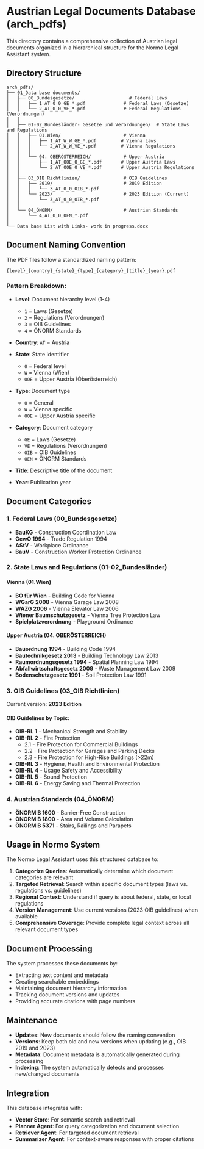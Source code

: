 # Austrian Legal Documents Database (arch_pdfs)

This directory contains a comprehensive collection of Austrian legal documents organized in a hierarchical structure for the Normo Legal Assistant system.

## Directory Structure

```
arch_pdfs/
├── 01_Data base documents/
│   ├── 00_Bundesgesetze/                    # Federal Laws
│   │   ├── 1_AT_0_0_GE_*.pdf              # Federal Laws (Gesetze)
│   │   └── 2_AT_0_0_VE_*.pdf              # Federal Regulations (Verordnungen)
│   │
│   ├── 01-02_Bundesländer- Gesetze und Verordnungen/  # State Laws and Regulations
│   │   ├── 01.Wien/                       # Vienna
│   │   │   ├── 1_AT_W_W_GE_*.pdf         # Vienna Laws
│   │   │   └── 2_AT_W_W_VE_*.pdf         # Vienna Regulations
│   │   │
│   │   └── 04. OBERÖSTERREICH/            # Upper Austria
│   │       ├── 1_AT_OOE_0_GE_*.pdf       # Upper Austria Laws
│   │       └── 2_AT_OOE_0_VE_*.pdf       # Upper Austria Regulations
│   │
│   ├── 03_OIB Richtlinien/                # OIB Guidelines
│   │   ├── 2019/                          # 2019 Edition
│   │   │   └── 3_AT_0_0_OIB_*.pdf
│   │   └── 2023/                          # 2023 Edition (Current)
│   │       └── 3_AT_0_0_OIB_*.pdf
│   │
│   └── 04_ÖNORM/                          # Austrian Standards
│       └── 4_AT_0_0_OEN_*.pdf
│
└── Data base List with Links- work in progress.docx
```

## Document Naming Convention

The PDF files follow a standardized naming pattern:

```
{level}_{country}_{state}_{type}_{category}_{title}_{year}.pdf
```

### Pattern Breakdown:
- **Level**: Document hierarchy level (1-4)
  - `1` = Laws (Gesetze)
  - `2` = Regulations (Verordnungen) 
  - `3` = OIB Guidelines
  - `4` = ÖNORM Standards

- **Country**: `AT` = Austria

- **State**: State identifier
  - `0` = Federal level
  - `W` = Vienna (Wien)
  - `OOE` = Upper Austria (Oberösterreich)

- **Type**: Document type
  - `0` = General
  - `W` = Vienna specific
  - `OOE` = Upper Austria specific

- **Category**: Document category
  - `GE` = Laws (Gesetze)
  - `VE` = Regulations (Verordnungen)
  - `OIB` = OIB Guidelines
  - `OEN` = ÖNORM Standards

- **Title**: Descriptive title of the document

- **Year**: Publication year

## Document Categories

### 1. Federal Laws (00_Bundesgesetze)
- **BauKG** - Construction Coordination Law
- **GewO 1994** - Trade Regulation 1994
- **AStV** - Workplace Ordinance
- **BauV** - Construction Worker Protection Ordinance

### 2. State Laws and Regulations (01-02_Bundesländer)

#### Vienna (01.Wien)
- **BO für Wien** - Building Code for Vienna
- **WGarG 2008** - Vienna Garage Law 2008
- **WAZG 2006** - Vienna Elevator Law 2006
- **Wiener Baumschutzgesetz** - Vienna Tree Protection Law
- **Spielplatzverordnung** - Playground Ordinance

#### Upper Austria (04. OBERÖSTERREICH)
- **Bauordnung 1994** - Building Code 1994
- **Bautechnikgesetz 2013** - Building Technology Law 2013
- **Raumordnungsgesetz 1994** - Spatial Planning Law 1994
- **Abfallwirtschaftsgesetz 2009** - Waste Management Law 2009
- **Bodenschutzgesetz 1991** - Soil Protection Law 1991

### 3. OIB Guidelines (03_OIB Richtlinien)
Current version: **2023 Edition**

#### OIB Guidelines by Topic:
- **OIB-RL 1** - Mechanical Strength and Stability
- **OIB-RL 2** - Fire Protection
  - 2.1 - Fire Protection for Commercial Buildings
  - 2.2 - Fire Protection for Garages and Parking Decks
  - 2.3 - Fire Protection for High-Rise Buildings (>22m)
- **OIB-RL 3** - Hygiene, Health and Environmental Protection
- **OIB-RL 4** - Usage Safety and Accessibility
- **OIB-RL 5** - Sound Protection
- **OIB-RL 6** - Energy Saving and Thermal Protection

### 4. Austrian Standards (04_ÖNORM)
- **ÖNORM B 1600** - Barrier-Free Construction
- **ÖNORM B 1800** - Area and Volume Calculation
- **ÖNORM B 5371** - Stairs, Railings and Parapets

## Usage in Normo System

The Normo Legal Assistant uses this structured database to:

1. **Categorize Queries**: Automatically determine which document categories are relevant
2. **Targeted Retrieval**: Search within specific document types (laws vs. regulations vs. guidelines)
3. **Regional Context**: Understand if query is about federal, state, or local regulations
4. **Version Management**: Use current versions (2023 OIB guidelines) when available
5. **Comprehensive Coverage**: Provide complete legal context across all relevant document types

## Document Processing

The system processes these documents by:
- Extracting text content and metadata
- Creating searchable embeddings
- Maintaining document hierarchy information
- Tracking document versions and updates
- Providing accurate citations with page numbers

## Maintenance

- **Updates**: New documents should follow the naming convention
- **Versions**: Keep both old and new versions when updating (e.g., OIB 2019 and 2023)
- **Metadata**: Document metadata is automatically generated during processing
- **Indexing**: The system automatically detects and processes new/changed documents

## Integration

This database integrates with:
- **Vector Store**: For semantic search and retrieval
- **Planner Agent**: For query categorization and document selection
- **Retriever Agent**: For targeted document retrieval
- **Summarizer Agent**: For context-aware responses with proper citations
